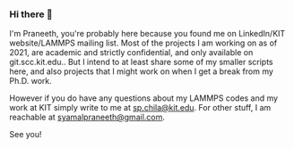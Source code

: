 ### Hi there 👋

I'm Praneeth, you're probably here because you found me on LinkedIn/KIT website/LAMMPS mailing list. Most of the projects I am working on as of 2021, are academic and strictly confidential, and only available on git.scc.kit.edu.. But I intend to at least share some of my smaller scripts here, and also projects that I might work on when I get a break from my Ph.D. work.

However if you do have any questions about my LAMMPS codes and my work at KIT simply write to me at sp.chila@kit.edu. For other stuff, I am reachable at syamalpraneeth@gmail.com.

See you!

<!--
**syamalpraneeth/syamalpraneeth** is a ✨ _special_ ✨ repository because its `README.md` (this file) appears on your GitHub profile.

Here are some ideas to get you started:

- 🔭 I’m currently working on ...
- 🌱 I’m currently learning ...
- 👯 I’m looking to collaborate on ...
- 🤔 I’m looking for help with ...
- 💬 Ask me about ...
- 📫 How to reach me: ...
- 😄 Pronouns: ...
- ⚡ Fun fact: ...
-->
